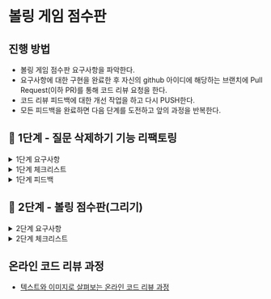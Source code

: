 # 볼링 게임 점수판
## 진행 방법
* 볼링 게임 점수판 요구사항을 파악한다.
* 요구사항에 대한 구현을 완료한 후 자신의 github 아이디에 해당하는 브랜치에 Pull Request(이하 PR)를 통해 코드 리뷰 요청을 한다.
* 코드 리뷰 피드백에 대한 개선 작업을 하고 다시 PUSH한다.
* 모든 피드백을 완료하면 다음 단계를 도전하고 앞의 과정을 반복한다.


## 🚀 1단계 - 질문 삭제하기 기능 리팩토링
<details>
    <summary> 1단계 요구사항 </summary>

### 질문 삭제하기 요구사항
- 질문 데이터를 완전히 삭제하는 것이 아니라 데이터의 상태를 삭제 상태(deleted - boolean type)로 변경한다.
- 로그인 사용자와 질문한 사람이 같은 경우 삭제 가능하다.
- 답변이 없는 경우 삭제가 가능하다.
- 질문자와 답변 글의 모든 답변자 같은 경우 삭제가 가능하다.
- 질문을 삭제할 때 답변 또한 삭제해야 하며, 답변의 삭제 또한 삭제 상태(deleted)를 변경한다.
- 질문자와 답변자가 다른 경우 답변을 삭제할 수없다.
- 질문과 답변 삭제 이력에 대한 정보를 DeleteHistory를 활용해 남긴다.

### 프로그래밍 요구사항
- qna.service.QnaService의 deleteQuestion()는 앞의 질문 삭제 기능을 구현한 코드이다. 이 메소드는 단위 테스트하기 어려운 코드와 단위 테스트 가능한 코드가 섞여 있다.
- 단위 테스트하기 어려운 코드와 단위 테스트 가능한 코드를 분리해 단위 테스트 가능한 코드 에 대해 단위 테스트를 구현한다.

</details>

<details>
    <summary> 1단계 체크리스트 </summary>

### 질문 삭제 기능을 도메인으로 리팩토링

**도메인 분리**
- [X] 작성정보는 글의 내용과 글쓴이 정보, 삭제여부를 가진다.
- [X] 작성정보는 글쓴이가 동일한지 확인할 수 있다.
- [X] 삭제정보는 글의 id와 타입, 그리고 삭제자의 정보를 가진다.
- [X] 글의 타입은 해당 글이 질문글인지 답변글인지 구분할 수 있다.
  
**비즈니스 로직을 도메인으로 이동**
- [X] 질문글과 답변 목록중에 작성자와 다른 사람이 있는지 확인한다.
- [X] 질문글을 삭제하면 그와 관련된 답변 목록을 삭제할 수 있다.
- [X] 질문글과 답변 삭제시 삭제 기록을 남길 수 있다.

**리팩토링**
- [X] 사용하지 않는 메소드를 제거한다.


</details>

<details>
    <summary> 1단계 피드백 </summary>

### 피드백 [링크](https://github.com/next-step/java-bowling/pull/520)
- 상속 depth는 한 번정도, AbstractEntity에서는 보통 도메인의 공통관심사 정도 구현
- 생성자 내부 validation 로직보다는 static of에서 접근, static validation로 추출하여 각각 활용
- parameter에 list를 넘기기보다는 새 리스트 반환이 사이드 이펙트 방지
- ❗Instanceof는 안티패턴❗ 
  하위 타입에서 메소드 재정의하는 방식으로 사용 (getContentType처럼)
- 메소드명은 이름을 내포하게끔 (isOwner? validOwner?)

</details>

## 🚀 2단계 - 볼링 점수판(그리기)
<details>
    <summary> 2단계 요구사항 </summary>

### 기능 요구사항
- 최종 목표는 볼링 점수를 계산하는 프로그램을 구현한다. 1단계 목표는 점수 계산을 제외한 볼링 게임 점수판을 구현하는 것이다.
- 각 프레임이 스트라이크이면 "X", 스페어이면 "9 | /", 미스이면 "8 | 1", 과 같이 출력하도록 구현한다.
  - 스트라이크(strike) : 프레임의 첫번째 투구에서 모든 핀(10개)을 쓰러트린 상태
  - 스페어(spare) : 프레임의 두번재 투구에서 모든 핀(10개)을 쓰러트린 상태
  - 미스(miss) : 프레임의 두번재 투구에서도 모든 핀이 쓰러지지 않은 상태
  - 거터(gutter) : 핀을 하나도 쓰러트리지 못한 상태. 거터는 "-"로 표시
- 10 프레임은 스트라이크이거나 스페어이면 한 번을 더 투구할 수 있다.

### 프로그램 실행 결과

```
플레이어 이름은(3 english letters)?: PJS
| NAME |  01  |  02  |  03  |  04  |  05  |  06  |  07  |  08  |  09  |  10  |
|  PJS |      |      |      |      |      |      |      |      |      |      |

1프레임 투구 : 10
| NAME |  01  |  02  |  03  |  04  |  05  |  06  |  07  |  08  |  09  |  10  |
|  PJS |  X   |      |      |      |      |      |      |      |      |      |

2프레임 투구 : 8
| NAME |  01  |  02  |  03  |  04  |  05  |  06  |  07  |  08  |  09  |  10  |
|  PJS |  X   |  8   |      |      |      |      |      |      |      |      |

2프레임 투구 : 2
| NAME |  01  |  02  |  03  |  04  |  05  |  06  |  07  |  08  |  09  |  10  |
|  PJS |  X   |  8|/ |      |      |      |      |      |      |      |      |

3프레임 투구 :  7
| NAME |  01  |  02  |  03  |  04  |  05  |  06  |  07  |  08  |  09  |  10  |
|  PJS |  X   |  8|/ |  7   |      |      |      |      |      |      |      |

3프레임 투구 :  : 0
| NAME |  01  |  02  |  03  |  04  |  05  |  06  |  07  |  08  |  09  |  10  |
|  PJS |  X   |  8|/ |  7|- |      |      |      |      |      |      |      |
...

```

</details>

<details>
    <summary> 2단계 체크리스트 </summary>

### 프레임 구성요소
- [X] 핀은 시도한 투구횟수와 남아있는 핀의 개수로 구성된다.
- [X] 투구개수는 쓰러뜨릴 핀의 수로 구성된다. 
- [X] 투구시 투구개수만큼 핀의 개수를 무너뜨릴 수 있다.
- [X] 투구결과는 투구결과타입을 지닌다.
- [X] 투구결과 타입은 타입에 따른 표현 방식을 지닌다.

### 프레임
- [X] 각 프레임은 인덱스와 핀, 투구결과로 구성된다.
- [ ] 투구결과를 toString 문자열로 표현할 수 있다.
- [X] 1~9번째 프레임은 일반프레임, 10번째는 마지막 프레임으로 구현한다.
- [X] 일반프레임과 마지막 프레임간의 구분되는 roll 로직을 구성한다.
- [X] 프레임들을 관리하는 프레임목록에서 한 경기씩 실행한다.

### 입출력
- [ ] 플레이어를 입력받는다.
- [ ] 해당번째 프레임의 투구수를 입력받는다.
- [ ] 실행 결과를 출력한다.
- [ ] 

</details>

## 온라인 코드 리뷰 과정
* [텍스트와 이미지로 살펴보는 온라인 코드 리뷰 과정](https://github.com/next-step/nextstep-docs/tree/master/codereview)